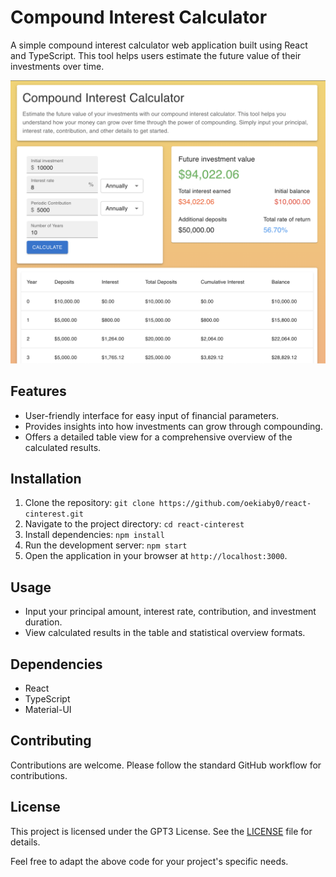 # Compound Interest Calculator

A simple compound interest calculator web application built using React and TypeScript. This tool helps users estimate the future value of their investments over time.

![Screenshot](screenshot.png)

## Features

- User-friendly interface for easy input of financial parameters.
- Provides insights into how investments can grow through compounding.
- Offers a detailed table view for a comprehensive overview of the calculated results.

## Installation

1. Clone the repository: `git clone https://github.com/oekiaby0/react-cinterest.git`
2. Navigate to the project directory: `cd react-cinterest`
3. Install dependencies: `npm install`
4. Run the development server: `npm start`
5. Open the application in your browser at `http://localhost:3000`.

## Usage

- Input your principal amount, interest rate, contribution, and investment duration.
- View calculated results in the table and statistical overview formats.

## Dependencies

- React
- TypeScript
- Material-UI

## Contributing

Contributions are welcome. Please follow the standard GitHub workflow for contributions.

## License

This project is licensed under the GPT3 License. See the [LICENSE](LICENSE) file for details.

Feel free to adapt the above code for your project's specific needs.
